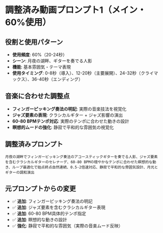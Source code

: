 # 調整済み動画プロンプト1（メイン・60%使用）

## 役割と使用パターン
- **使用頻度**: 60%（20-24秒）
- **シーン**: 月夜の湖畔、ギターを奏でる人影
- **機能**: 基本雰囲気・テーマ表現
- **使用タイミング**: 0-8秒（導入）、12-20秒（主要展開）、24-32秒（クライマックス）、36-40秒（エンディング）

## 音楽に合わせた調整点
- **フィンガーピッキング奏法の明記**: 実際の音楽技法を視覚化
- **ジャズ要素の表現**: クラシカルギター + ジャズ影響の演出
- **60-80 BPMテンポ対応**: 実際のテンポに合わせた動きの設計
- **瞑想的ムードの強化**: 静寂で平和的な雰囲気の視覚化

## 調整済みプロンプト
```
月夜の湖畔でフィンガーピッキング奏法のアコースティックギターを奏でる人影、ジャズ要素を含むクラシカルギターのセレナーデ、60-80 BPMの穏やかなテンポに合わせた瞑想的な動き、ループ最適化で始点終点自然連続、0.5-2倍速対応、静寂で平和的な雰囲気設計、月光とギターの調和演出
```

## 元プロンプトからの変更
- ✅ **追加**: フィンガーピッキング奏法の明記
- ✅ **追加**: ジャズ要素を含むクラシカルギター表現
- ✅ **追加**: 60-80 BPM具体的テンポ指定
- ✅ **追加**: 瞑想的な動きの設計
- ✅ **強化**: 静寂で平和的な雰囲気（実際の音楽ムード反映）